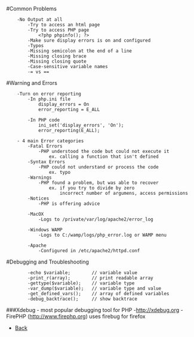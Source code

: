 #Common Problems
	
		-No Output at all
			-Try to access an html page
			-Try to access PHP page
				<?php phpinfo(); ?>
			-Make sure display errors is on and configured
			-Typos
			-Missing semicolon at the end of a line
			-Missing closing brace
			-Missing closing quote
			-Case-sensitive variable names
			-= vs ==


#Warning and Errors

		-Turn on error reporting
			-In php.ini file
				display_errors = On
				error_reporting = E_ALL

			-In PHP code
				ini_set('display_errors', 'On');
				error_reporting(E_ALL);

		- 4 main Error categories
			-Fatal Errors
				-PHP understood the code but could not execute it
					ex. calling a function that isn't defined
			-Syntax Errors
				-PHP could not understand or process the code
					ex. typo
			-Warnings
				-PHP found a problem, but was able to recover
					ex. if you try to divide by zero
						incorrect number of argumens, access permissions
			-Notices
				-PHP is offering advice

			-MacOX
				-Logs to /private/var/log/apache2/error_log

			-Windows WAMP
				-Logs to C:/wamp/logs/php_error.log	or WAMP menu

			-Apache
				-Configured in /etc/apache2/httpd.conf



#Debugging and Troubleshooting

			-echo $variable;		// variable value
			-print_r(array);		// print readable array
			-gettype($variable);	// variable type
			-var_dump($variable);	// variable type and value
			-get_defined_vars();	// array of defined variables
			-debug_backtrace();		// show backtrace

###Xdebug - most popular debugging tool for PHP
		  -http://xdebug.org
		  -FirePHP (http://www.firephp.org) uses firebug  for firefox	



*   [Back](https://github.com/stefan22/phpIntro)